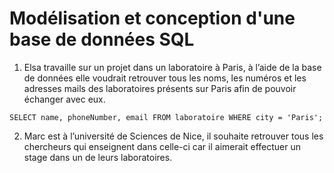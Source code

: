 # Modélisation et conception d'une base de données SQL

1. Elsa travaille sur un projet dans un laboratoire à Paris, à l’aide de la base de
données elle voudrait retrouver tous les noms, les numéros et les adresses mails
des laboratoires présents sur Paris afin de pouvoir échanger avec eux.

```
SELECT name, phoneNumber, email FROM laboratoire WHERE city = 'Paris';
```

2. Marc est à l’université de Sciences de Nice, il souhaite retrouver tous les
chercheurs qui enseignent dans celle-ci car il aimerait effectuer un stage dans un
de leurs laboratoires.




